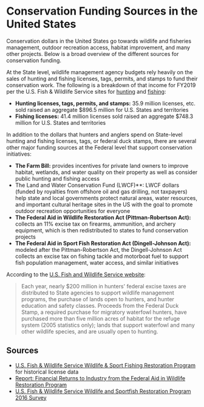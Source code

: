 # Conservation Funding Sources in the United States

Conservation dollars in the United States go towards wildlife and fisheries management, outdoor recreation access, habitat improvement, and many other projects. Below is a broad overview of the different sources for conservation funding.

At the State level, wildlife management agency budgets rely heavily on the sales of hunting and fishing licenses, tags, permits, and stamps to fund their conservation work. The following is a breakdown of that income for FY2019 per the U.S. Fish & Wildlife Service sites for [hunting](https://wsfrprograms.fws.gov/Subpages/LicenseInfo/Hunting.htm) and [fishing](https://wsfrprograms.fws.gov/Subpages/LicenseInfo/Fishing.htm):

- **Hunting licenses, tags, permits, and stamps:** 35.9 million licenses, etc. sold raised an aggregate \$896.5 million for U.S. States and territories
- **Fishing licenses:** 41.4 million licenses sold raised an aggregate \$748.3 million for U.S. States and territories

In addition to the dollars that hunters and anglers spend on State-level hunting and fishing licenses, tags, or federal duck stamps, there are several other major funding sources at the Federal level that support conservation initiatives:

- **The Farm Bill:** provides incentives for private land owners to improve habitat, wetlands, and water quality on their property as well as consider public hunting and fishing access
- The Land and Water Conservation Fund (LWCF)**: LWCF dollars (funded by royalties from offshore oil and gas drilling, not taxpayers) help state and local governments protect natural areas, water resources, and important cultural heritage sites in the US with the goal to promote outdoor recreation opportunities for everyone
- **The Federal Aid in Wildlife Restoration Act (Pittman-Robertson Act):** collects an 11% excise tax on firearms, ammunition, and archery equipment, which is then redistributed to states to fund conservation projects
- **The Federal Aid in Sport Fish Restoration Act (Dingell-Johnson Act):** modeled after the Pittman-Robertson Act, the Dingell-Johnson Act collects an excise tax on fishing tackle and motorboat fuel to support fish population management, water access, and similar initiatives

According to the [U.S. Fish and Wildlife Service website](https://www.fws.gov/hunting/whatdo.html):

>Each year, nearly $200 million in hunters' federal excise taxes are distributed to State agencies to support wildlife management programs, the purchase of lands open to hunters, and hunter education and safety classes. Proceeds from the Federal Duck Stamp, a required purchase for migratory waterfowl hunters, have purchased more than five million acres of habitat for the refuge system (2005 statistics only); lands that support waterfowl and many other wildlife species, and are usually open to hunting.

## Sources

- [U.S. Fish & Wildlife Service Wildlife & Sport Fishing Restoration Program](https://wsfrprograms.fws.gov/Subpages/LicenseInfo/LicenseIndex.htm) for historical license data
- [Report: Financial Returns to Industry from the Federal Aid in Wildlife Restoration Program](https://wsfrprograms.fws.gov/Subpages/GrantPrograms/MultiState/MS_WRTaxReport2011.pdf)
- [U.S. Fish & Wildlife Service Wildlife and Sportfish Restoration Program 2016 Survey](https://wsfrprograms.fws.gov/Subpages/NationalSurvey/National_Survey.htm)
